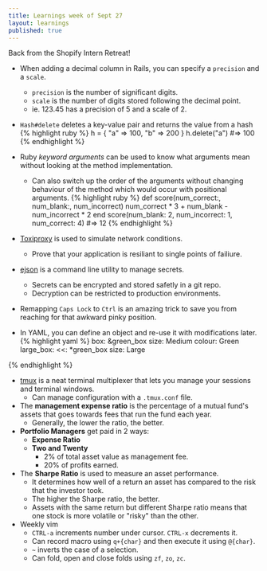 ```yaml
---
title: Learnings week of Sept 27
layout: learnings
published: true
---
```

Back from the Shopify Intern Retreat!

* When adding a decimal column in Rails, you can specify a `precision` and a `scale`.
  * `precision` is the number of significant digits.
  * `scale` is the number of digits stored following the decimal point.
  * ie. 123.45 has a precision of 5 and a scale of 2.
* `Hash#delete` deletes a key-value pair and returns the value from a hash
{% highlight ruby %}
h = { "a" => 100, "b" => 200 }
h.delete("a") #=> 100
{% endhighlight %}

* Ruby *keyword arguments* can be used to know what arguments mean without looking at the method implementation.
  * Can also switch up the order of the arguments without changing behaviour of the method which would occur with positional arguments.
{% highlight ruby %}
def score(num_correct:, num_blank:, num_incorrect)
  num_correct * 3 + num_blank - num_incorrect * 2
end
score(num_blank: 2, num_incorrect: 1, num_correct: 4) #=> 12
{% endhighlight %}

* [Toxiproxy](https://github.com/Shopify/toxiproxy) is used to simulate network conditions.
  * Prove that your application is resiliant to single points of failiure.
* [ejson](https://github.com/Shopify/ejson) is a command line utility to manage secrets.
  * Secrets can be encrypted and stored safetly in a git repo.
  * Decryption can be restricted to production environments.
* Remapping `Caps Lock` to `Ctrl` is an amazing trick to save you from reaching for that awkward pinky position.
* In YAML, you can define an object and re-use it with modifications later.
{% highlight yaml %}
box: &green_box
  size: Medium
  colour: Green
large_box:
  <<: *green_box
  size: Large

{% endhighlight %}

* [tmux](https://tmux.github.io/) is a neat terminal multiplexer that lets you manage your sessions and terminal windows.
  * Can manage configuration with a `.tmux.conf` file.
* The **management expense ratio** is the percentage of a mutual fund's assets that goes towards fees that run the fund each year.
  * Generally, the lower the ratio, the better.
* **Portfolio Managers** get paid in 2 ways:
  * **Expense Ratio**
  * **Two and Twenty**
    * 2% of total asset value as management fee.
    * 20% of profits earned.
* The **Sharpe Ratio** is used to measure an asset performance.
  * It determines how well of a return an asset has compared to the risk that the investor took.
  * The higher the Sharpe ratio, the better.
  * Assets with the same return but different Sharpe ratio means that one stock is more volatile or "risky" than the other.
* Weekly vim
  * `CTRL-a` increments number under cursor. `CTRL-x` decrements it.
  * Can record macro using `q+{char}` and then execute it using `@{char}`.
  * `~` inverts the case of a selection.
  * Can fold, open and close folds using `zf`, `zo`, `zc`.
